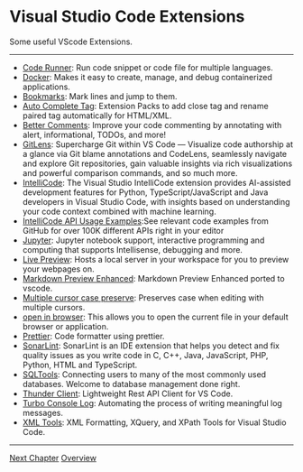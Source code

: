# Visual Studio Code Extensions

Some useful VScode Extensions.

---

* [Code Runner](https://marketplace.visualstudio.com/items?itemName=formulahendry.code-runner): Run code snippet or code file for multiple languages.
* [Docker](https://marketplace.visualstudio.com/items?itemName=ms-azuretools.vscode-docker): Makes it easy to create, manage, and debug containerized applications.
* [Bookmarks](https://marketplace.visualstudio.com/items?itemName=alefragnani.Bookmarks): Mark lines and jump to them.
* [Auto Complete Tag](https://marketplace.visualstudio.com/items?itemName=formulahendry.auto-complete-tag): Extension Packs to add close tag and rename paired tag automatically for HTML/XML.
* [Better Comments](https://marketplace.visualstudio.com/items?itemName=aaron-bond.better-comments): Improve your code commenting by annotating with alert, informational, TODOs, and more!
* [GitLens](https://marketplace.visualstudio.com/items?itemName=eamodio.gitlens): Supercharge Git within VS Code — Visualize code authorship at a glance via Git blame annotations and CodeLens, seamlessly navigate and explore Git repositories, gain valuable insights via rich visualizations and powerful comparison commands, and so much more.
* [IntelliCode](https://marketplace.visualstudio.com/items?itemName=VisualStudioExptTeam.vscodeintellicode): The Visual Studio IntelliCode extension provides AI-assisted development features for Python, TypeScript/JavaScript and Java developers in Visual Studio Code, with insights based on understanding your code context combined with machine learning.
* [IntelliCode API Usage Examples](https://marketplace.visualstudio.com/items?itemName=VisualStudioExptTeam.intellicode-api-usage-examples):See relevant code examples from GitHub for over 100K different APIs right in your editor
* [Jupyter](https://marketplace.visualstudio.com/items?itemName=ms-toolsai.jupyter): Jupyter notebook support, interactive programming and computing that supports Intellisense, debugging and more.
* [Live Preview](https://marketplace.visualstudio.com/items?itemName=ms-vscode.live-server): Hosts a local server in your workspace for you to preview your webpages on.
* [Markdown Preview Enhanced](https://marketplace.visualstudio.com/items?itemName=shd101wyy.markdown-preview-enhanced): Markdown Preview Enhanced ported to vscode.
* [Multiple cursor case preserve](https://marketplace.visualstudio.com/items?itemName=Cardinal90.multi-cursor-case-preserve): Preserves case when editing with multiple cursors.
* [open in browser](https://marketplace.visualstudio.com/items?itemName=techer.open-in-browser): This allows you to open the current file in your default browser or application.
* [Prettier](https://marketplace.visualstudio.com/items?itemName=esbenp.prettier-vscode): Code formatter using prettier.
* [SonarLint](https://marketplace.visualstudio.com/items?itemName=SonarSource.sonarlint-vscode): SonarLint is an IDE extension that helps you detect and fix quality issues as you write code in C, C++, Java, JavaScript, PHP, Python, HTML and TypeScript.
* [SQLTools](https://marketplace.visualstudio.com/items?itemName=mtxr.sqltools): Connecting users to many of the most commonly used databases. Welcome to database management done right.
* [Thunder Client](https://marketplace.visualstudio.com/items?itemName=rangav.vscode-thunder-client): Lightweight Rest API Client for VS Code.
* [Turbo Console Log](https://marketplace.visualstudio.com/items?itemName=ChakrounAnas.turbo-console-log): Automating the process of writing meaningful log messages.
* [XML Tools](https://marketplace.visualstudio.com/items?itemName=DotJoshJohnson.xml): XML Formatting, XQuery, and XPath Tools for Visual Studio Code.

---

[Next Chapter]()
[Overview](../README.md)
